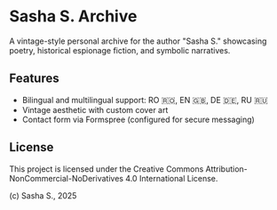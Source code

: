 # Sasha S. Archive

A vintage-style personal archive for the author "Sasha S." showcasing poetry, historical espionage fiction, and symbolic narratives.

## Features

- Bilingual and multilingual support: RO 🇷🇴, EN 🇬🇧, DE 🇩🇪, RU 🇷🇺
- Vintage aesthetic with custom cover art
- Contact form via Formspree (configured for secure messaging)

## License

This project is licensed under the Creative Commons Attribution-NonCommercial-NoDerivatives 4.0 International License.

(c) Sasha S., 2025
